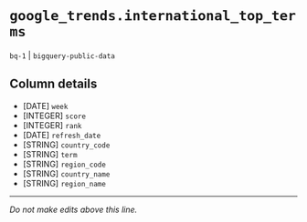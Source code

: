 # `google_trends.international_top_terms`
`bq-1` | `bigquery-public-data`

## Column details
* [DATE]      `week`
* [INTEGER]   `score`
* [INTEGER]   `rank`
* [DATE]      `refresh_date`
* [STRING]    `country_code`
* [STRING]    `term`
* [STRING]    `region_code`
* [STRING]    `country_name`
* [STRING]    `region_name`

-------------------------------------------------------------------------------
*Do not make edits above this line.*
